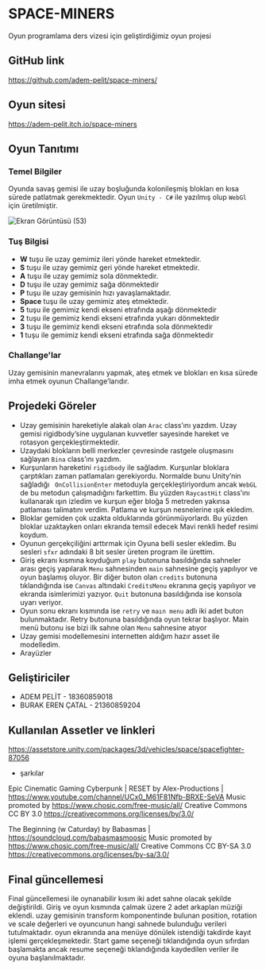 # SPACE-MINERS
Oyun programlama ders vizesi için geliştirdiğimiz oyun projesi

## GitHub link
https://github.com/adem-pelit/space-miners/

## Oyun sitesi
https://adem-pelit.itch.io/space-miners

## Oyun Tanıtımı
### Temel Bilgiler
Oyunda savaş gemisi ile uzay boşluğunda kolonileşmiş blokları en kısa sürede patlatmak gerekmektedir. Oyun `Unity - C#` ile yazılmış olup `WebGl` için üretilmiştir.

![Ekran Görüntüsü (53)](https://user-images.githubusercontent.com/55463533/143926154-55b20e5e-3fff-43c9-aa95-104c043838c7.png)

### Tuş Bilgisi
* **W** tuşu ile uzay gemimiz ileri yönde hareket etmektedir.
* **S** tuşu ile uzay gemimiz geri yönde hareket etmektedir.
* **A** tuşu ile uzay gemimiz sola dönmektedir.
* **D** tuşu ile uzay gemimiz sağa dönmektedir
* **P** tuşu ile uzay gemisinin hızı yavaşlamaktadır.
* **Space** tuşu ile uzay gemimiz ateş etmektedir.
* **5** tuşu ile gemimiz kendi ekseni etrafında aşağı dönmektedir
* **2** tuşu ile gemimiz kendi ekseni etrafında yukarı dönmektedir
* **3** tuşu ile gemimiz kendi ekseni etrafında sola dönmektedir
* **1** tuşu ile gemimiz kendi ekseni etrafında sağa dönmektedir
### Challange'lar
Uzay gemisinin manevralarını yapmak, ateş etmek ve blokları en kısa sürede imha etmek oyunun Challange’larıdır.
## Projedeki Göreler
* Uzay gemisinin hareketiyle alakalı olan `Arac` class’ını yazdım. Uzay gemisi rigidbody’sine uygulanan kuvvetler sayesinde hareket ve rotasyon gerçekleştirmektedir.
* Uzaydaki blokların belli merkezler çevresinde rastgele oluşmasını sağlayan `Bina` class’ını yazdım.
* Kurşunların hareketini `rigidbody` ile sağladım. Kurşunlar bloklara çarptıkları zaman patlamaları gerekiyordu. Normalde bunu Unity’nin sağladığı ` OnCollisionEnter` metoduyla gerçekleştiriyordum ancak `WebGL` de bu metodun çalışmadığını farkettim. Bu yüzden `RaycastHit` class’ını kullanarak ışın izledim ve kurşun eğer bloğa 5 metreden yakınsa patlaması talimatını verdim. Patlama ve kurşun nesnelerine ışık ekledim.
* Bloklar gemiden çok uzakta olduklarında görünmüyorlardı. Bu yüzden bloklar uzaktayken onları ekranda temsil edecek Mavi renkli hedef resimi koydum.
* Oyunun gerçekçiliğini arttırmak için Oyuna belli sesler ekledim. Bu sesleri `sfxr` adındaki 8 bit sesler üreten program ile ürettim.
* Giriş ekranı kısmına koyduğum `play` butonuna basıldığında sahneler arası geçiş yapılarak `Menu` sahnesinden `main` sahnesine geçiş yapılıyor ve oyun başlamış oluyor. Bir diğer buton olan `credits` butonuna tıklandığında ise `Canvas` altındaki `CreditsMenu` ekranına geçiş yapılıyor ve ekranda isimlerimizi yazıyor. `Quit` butonuna basıldığında ise konsola uyarı veriyor.
* Oyun sonu ekranı kısmında ise `retry` ve `maın menu` adlı iki adet buton bulunmaktadır. Retry butonuna basıldığında oyun tekrar başlıyor. Main menü butonu ise bizi ilk sahne olan `Menu` sahnesine atıyor 
* Uzay gemisi modellemesini internetten aldığım hazır asset ile modelledim.
* Arayüzler

## Geliştiriciler
* ADEM PELİT - 18360859018
* BURAK EREN ÇATAL - 21360859204

## Kullanılan Assetler ve linkleri
https://assetstore.unity.com/packages/3d/vehicles/space/spacefighter-87056

* şarkılar

Epic Cinematic Gaming Cyberpunk | RESET by Alex-Productions | https://www.youtube.com/channel/UCx0_M61F81Nfb-BRXE-SeVA
Music promoted by https://www.chosic.com/free-music/all/
Creative Commons CC BY 3.0
https://creativecommons.org/licenses/by/3.0/

The Beginning (w Caturday) by Babasmas | https://soundcloud.com/babasmasmoosic
Music promoted by https://www.chosic.com/free-music/all/
Creative Commons CC BY-SA 3.0
https://creativecommons.org/licenses/by-sa/3.0/

## Final güncellemesi

Final güncellemesi ile oynanabilir kısım iki adet sahne olacak şekilde değiştirildi. Giriş ve oyun kısmında çalmak üzere 2 adet arkaplan müziği eklendi. uzay gemisinin transform komponentinde bulunan position, rotation ve scale değerleri ve oyuncunun hangi sahnede bulunduğu verileri tutulmaktadır. oyun ekranında ana menüye dönülek istendiği takdirde kayıt işlemi gerçekleşmektedir. Start game seçeneği tıklandığında oyun sıfırdan başlamakta ancak resume seçeneği tıklandığında kaydedilen veriler ile oyuna başlanılmaktadır.
